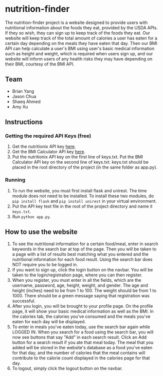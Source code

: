 # nutrition-finder

The nutrition-finder project is a website designed to provide users with nutritional information about the foods they eat, provided by the USDA APIs. If they so wish, they can sign up to keep track of the foods they eat. Our website will keep track of the total amount of calories a user has eaten for a certain day depending on the meals they have eaten that day. Then our BMI API can help calculate a user's BMI using user's basic medical information such as height and weight, which is required when users sign up, and our website will inform users of any health risks they may have depending on their BMI, courtesy of the BMI API.

## Team
* Brian Yang
* Jason Chua
* Shaeq Ahmed
* Amy Xu

## Instructions
### Getting the required API Keys (free)
1. Get the nutritionix API key [here](https://developer.nutritionix.com/).
2. Get the BMI Calculator API key [here](https://market.mashape.com/nviror/bmi-calculator).
3. Put the nutritionix API key on the first line of keys.txt. Put the BMI Calculator API key on the second line of keys.txt. keys.txt should be placed in the root directory of the project (in the same folder as app.py).
### Running
1. To run the website, you must first install flask and unirest. The time module does not need to be installed.
To install these two modules, do `pip install flask` and `pip install unirest` in your virtual environment.
2. Put the API key text file in the root of the project directory and name it `keys.txt`.
3. Run `python app.py`.

## How to use the website
1. To see the nutritional information for a certain food/meal, enter in search keywords in the search bar at top of the page. Then you will be taken to a page with a list of results best matching what you entered and the nutritional information for each food result. Using the search bar does NOT require you to be logged in.
2. If you want to sign up, click the login button on the navbar. You will be taken to the login/registration page, where you can then register.
3. When you register, you must enter in all the fields, which are the username, password, age, height, weight, and gender. The age and height (inches) need to be from 1 to 100. The weight should be from 1 to 1000. There should be a green message saying that registration was successful.
4. After you login, you will be brought to your profile page. On the profile page, it will show your basic medical information as well as the BMI. In the calories tab, the calories you've consumed and the meals you've eaten for each day will be displayed.
5. To enter in meals you've eaten today, use the search bar again while LOGGED IN. When you search for a food using the search bar, you will now see buttons that say "Add" in each search result. Click an Add button for a search result if you ate that meal today. The meal that you added will be stored in the website's database as a food you've eaten for that day, and the number of calories that the meal contains will contribute to the calorie count displayed in the calories page for that day.
6. To logout, simply click the logout button on the navbar.
